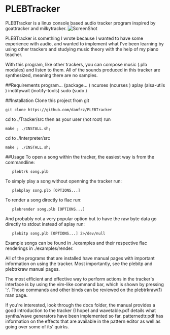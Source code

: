 # PLEBTracker
PLEBTracker is a linux console based audio tracker program inspired by goattracker and milkytracker.
![ScreenShot](https://github.com/danfrz/PLEBTracker/blob/master/docs/images/plebtracker.png)

PLEBTracker is something I wrote because I wanted to have some experience with audio,
and wanted to implement what I've been learning by using other trackers and studying music theory with the help of my piano teacher.

With this program, like other trackers, you can compose music (.plb modules) and listen to them.
All of the sounds produced in this tracker are synthesized, meaning there are no samples.

##Requirements
   program...  (package...   )
   ncurses     (ncurses      )
   aplay       (alsa-utils   )
   inotifywait (inotify-tools)
   sudo        (sudo         )

##Installation
Clone this project from git
```
git clone https://github.com/danfrz/PLEBTracker
```
cd to ./Tracker/src then as your user (not root) run
```
make ; ./INSTALL.sh;
```
cd to ./Interpreter/src 
```
make ; ./INSTALL.sh;
```


##Usage
To open a song within the tracker, the easiest way is from the commandline:
```
   plebtrk song.plb
```

To simply play a song without openning the tracker run:
```
   plebplay song.plb [OPTIONS...]
```

To render a song directly to flac run:
```
   plebrender song.plb [OPTIONS...]
```


And probably not a very popular option but to have the raw byte data go directly to stdout instead of aplay run:
```
   plebitp song.plb [OPTIONS...] 2>/dev/null
```


Example songs can be found in ./examples and their respective flac renderings in ./examples/render.

All of the programs that are installed have manual pages with important information on using the tracker.
Most importantly, see the plebitp and plebtrkraw manual pages.

The most efficient and effective way to perform actions in the tracker's interface is by using the vim-like command bar, which is shown by pressing ':'.
Those commands and other binds can be reviewed on the plebtrkraw(1) man page.

If you're interested, look through the docs folder, the manual provides a good introduction to the tracker (I hope) and wavetable.pdf details what synths/wave generators have been implemented so far. patternedtr.pdf has information on the effects that are available in the pattern editor as well as going over some of its' quirks.
